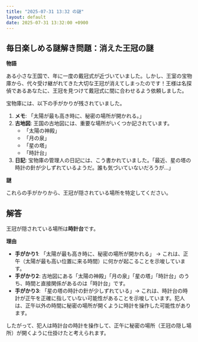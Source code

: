 ```yaml
---
title: "2025-07-31 13:32 の謎"
layout: default
date: 2025-07-31 13:32:00 +0900
---
```

## 毎日楽しめる謎解き問題：消えた王冠の謎

**物語**

ある小さな王国で、年に一度の戴冠式が近づいていました。しかし、王室の宝物庫から、代々受け継がれてきた大切な王冠が消えてしまったのです！王様は名探偵であるあなたに、王冠を見つけて戴冠式に間に合わせるよう依頼しました。

宝物庫には、以下の手がかりが残されていました。

1.  **メモ**: 「太陽が最も高き時に、秘密の場所が開かれる。」
2.  **古地図**: 王国の古地図には、重要な場所がいくつか記されています。
    *   「太陽の神殿」
    *   「月の泉」
    *   「星の塔」
    *   「時計台」
3.  **日記**: 宝物庫の管理人の日記には、こう書かれていました。「最近、星の塔の時計の針が少しずれているようだ。誰も気づいていないだろうが…」

**謎**

これらの手がかりから、王冠が隠されている場所を特定してください。

## 解答

王冠が隠されている場所は**時計台**です。

**理由**

*   **手がかり1**: 「太陽が最も高き時に、秘密の場所が開かれる」 → これは、正午（太陽が最も高い位置に来る時間）に何かが起こることを示唆しています。
*   **手がかり2**: 古地図にある「太陽の神殿」「月の泉」「星の塔」「時計台」のうち、時間と直接関係があるのは「時計台」です。
*   **手がかり3**: 「星の塔の時計の針が少しずれている」→ これは、時計台の時計が正午を正確に指していない可能性があることを示唆しています。犯人は、正午以外の時間に秘密の場所が開くように時計を操作した可能性があります。

したがって、犯人は時計台の時計を操作して、正午に秘密の場所（王冠の隠し場所）が開くように仕掛けたと考えられます。
